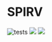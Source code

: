 # SPIRV

![tests](https://github.com/serenity4/SPIRV.jl/workflows/Run%20tests/badge.svg) [![](https://img.shields.io/badge/docs-stable-blue.svg)](https://serenity4.github.io/SPIRV.jl/stable) [![](https://img.shields.io/badge/docs-dev-blue.svg)](https://serenity4.github.io/SPIRV.jl/dev)

